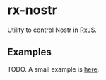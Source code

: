 # rx-nostr

Utility to control Nostr in [RxJS](https://rxjs.dev/).

## Examples

TODO. A small example is [here](./app/main.ts).
